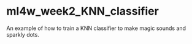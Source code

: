 # ml4w_week2_KNN_classifier
An example of how to train a KNN classifier to make magic sounds and sparkly dots.
